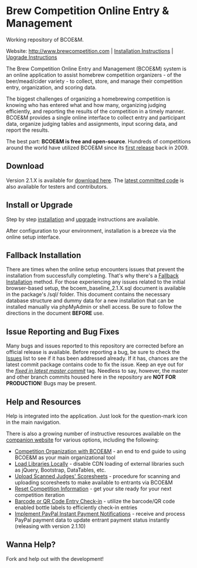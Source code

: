 # Brew Competition Online Entry & Management

Working repository of BCOE&M.

Website: http://www.brewcompetition.com | [Installation Instructions](http://www.brewcompetition.com/install-instructions) | [Upgrade Instructions](http://www.brewcompetition.com/upgrade-instructions)

The Brew Competition Online Entry and Management (BCOE&M) system is an online application to assist homebrew competition organizers - of the beer/mead/cider variety - to collect, store, and manage their competition entry, organization, and scoring data.

The biggest challenges of organizing a homebrewing competition is knowing who has entered what and how many, organizing judging efficiently, and reporting the results of the competition in a timely manner. BCOE&M provides a single online interface to collect entry and participant data, organize judging tables and assignments, input scoring data, and report the results.

The best part: **BCOE&M is free and open-source**. Hundreds of competitions around the world have utilized BCOE&M since its [first release](http://brewcompetition.com/change-log) back in 2009.

## Download
Version 2.1.X is available for [download here](https://github.com/geoffhumphrey/brewcompetitiononlineentry/releases). The [latest committed code](https://github.com/geoffhumphrey/brewcompetitiononlineentry/archive/master.zip) is also available for testers and contributors.

## Install or Upgrade
Step by step [installation](http://www.brewcompetition.com/install-instructions) and [upgrade](http://www.brewcompetition.com/upgrade-instructions) instructions are available.

After configuration to your environment, installation is a breeze via the online setup interface.

## Fallback Installation
There are times when the online setup encounters issues that prevent the installation from successfully completing. That's why there's a [Fallback Installation](http://brewcompetition.com/install-instructions#fallback) method. For those experiencing any issues related to the initial browser-based setup, the bcoem_baseline_2.1.X.sql document is available in the package's /sql/ folder. This document contains the necessary database structure and dummy data for a new installation that can be installed manually via phpMyAdmin or shell access. Be sure to follow the directions in the document **BEFORE** use.

## Issue Reporting and Bug Fixes
Many bugs and issues reported to this repository are corrected before an official release is available. Before reporting a bug, be sure to check the [Issues](https://github.com/geoffhumphrey/brewcompetitiononlineentry/issues) list to see if it has been addressed already. If it has, chances are the latest commit package contains code to fix the issue. Keep an eye out for the [*fixed in latest master commit*](https://github.com/geoffhumphrey/brewcompetitiononlineentry/issues?q=is%3Aissue+is%3Aopen+label%3A%22in+latest+master+commit%22) tag. Needless to say, however, the master and other branch commits housed here in the repository are **NOT FOR PRODUCTION**! Bugs may be present.

## Help and Resources
Help is integrated into the application. Just look for the question-mark icon in the main navigation.

There is also a growing number of instructive resources available on the [companion website](http://www.brewcompetition.com) for various options, including the following:
- [Competition Organization with BCOE&M](http://brewcompetition.com/comp-org) - an end to end guide to using BCOE&M as your main organizational tool
- [Load Libraries Locally](http://brewcompetition.com/local-load) - disable CDN loading of external libraries such as jQuery, Bootstrap, DataTables, etc.
- [Upload Scanned Judges' Scoresheets](http://brewcompetition.com/upload-scoresheets) - procedure for scanning and uploading scoresheets to make available to entrants via BCOE&M
- [Reset Competition Information](http://brewcompetition.com/reset-comp) - get your site ready for your next competition iteration
- [Barcode or QR Code Entry Check-in](http://brewcompetition.com/barcode-check-in) - utilize the barcode/QR code enabled bottle labels to efficiently check-in entries
- [Implement PayPal Instant Payment Notifications](http://brewcompetition.com/paypal-ipn) - receive and process PayPal payment data to update entrant payment status instantly (releasing with version 2.1.10)

## Wanna Help?
Fork and help out with the development!
